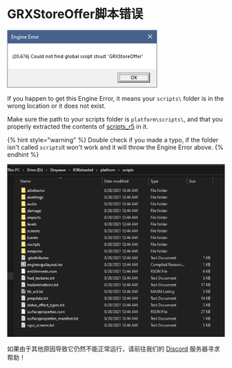 # GRXStoreOffer脚本错误

![](../.gitbook/assets/image%20%284%29.png)

If you happen to get this Engine Error, it means your `scripts\` folder is in the wrong location or it does not exist.

Make sure the path to your scripts folder is `platform\scripts\`, and that you properly extracted the contents of [scripts\_r5](https://github.com/Mauler125/scripts_r5) in it.

{% hint style="warning" %}
Double check if you made a typo, if the folder isn't called `scripts`it won't work and it will throw the Engine Error above.
{% endhint %}

![If your path and the contents of the scripts folder look similar it should be good!](../.gitbook/assets/image%20%289%29.png)

如果由于其他原因导致它仍然不能正常运行，请前往我们的 [Discord](https://discord.gg/R5Reloaded) 服务器寻求帮助！

